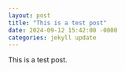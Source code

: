 ```yaml
---
layout: post
title: "This is a test post"
date: 2024-09-12 15:42:00 -0000
categories: jekyll update
---
```


This is a test post.
